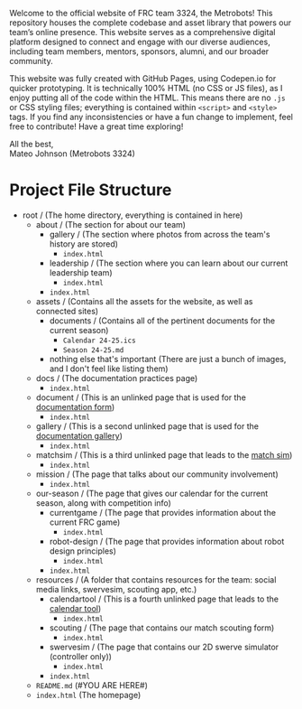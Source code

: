 Welcome to the official website of FRC team 3324, the Metrobots! This repository houses the complete codebase and asset library that powers our team’s online presence. This website serves as a comprehensive digital platform designed to connect and engage with our diverse audiences, including team members, mentors, sponsors, alumni, and our broader community.

This website was fully created with GitHub Pages, using Codepen.io for quicker prototyping. It is technically 100% HTML (no CSS or JS files), as I enjoy putting all of the code within the HTML. This means there are no `.js` or CSS styling files; everything is contained within `<script>` and `<style>` tags. If you find any inconsistencies or have a fun change to implement, feel free to contribute! Have a great time exploring!

All the best,  
Mateo Johnson (Metrobots 3324)

# Project File Structure

* root / (The home directory, everything is contained in here)
  * about / (The section for about our team)
    * gallery / (The section where photos from across the team's history are stored)
      * `index.html`
    * leadership / (The section where you can learn about our current leadership team)
      * `index.html`
    * `index.html`
  * assets / (Contains all the assets for the website, as well as connected sites)
    * documents / (Contains all of the pertinent documents for the current season)
      * `Calendar 24-25.ics`
      * `Season 24-25.md`
    * nothing else that's important (There are just a bunch of images, and I don't feel like listing them)
  * docs / (The documentation practices page)
    * `index.html`
  * document / (This is an unlinked page that is used for the [documentation form](https://metrobots.github.io/document))
    * `index.html`
  * gallery / (This is a second unlinked page that is used for the [documentation gallery](https://metrobots.github.io/gallery))
    * `index.html`
  * matchsim / (This is a third unlinked page that leads to the [match sim](https://metrobots.github.io/matchsim))
    * `index.html`
  * mission / (The page that talks about our community involvement)
    * `index.html`
  * our-season / (The page that gives our calendar for the current season, along with competition info)
    * currentgame / (The page that provides information about the current FRC game)
      * `index.html`
    * robot-design / (The page that provides information about robot design principles)
      * `index.html`
    * `index.html`
  * resources / (A folder that contains resources for the team: social media links, swervesim, scouting app, etc.)
    * calendartool / (This is a fourth unlinked page that leads to the [calendar tool](https://metrobots.github.io/resources/calendartool))
      * `index.html`
    * scouting / (The page that contains our match scouting form)
      * `index.html`
    * swervesim / (The page that contains our 2D swerve simulator (controller only))
      * `index.html`
    * `index.html`
  * `README.md` (#YOU ARE HERE#)
  * `index.html` (The homepage)
